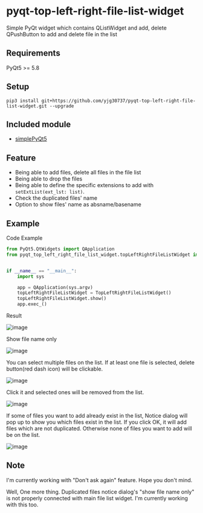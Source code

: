 # pyqt-top-left-right-file-list-widget
Simple PyQt widget which contains QListWidget and add, delete QPushButton to add and delete file in the list

## Requirements
PyQt5 >= 5.8

## Setup
```pip3 install git+https://github.com/yjg30737/pyqt-top-left-right-file-list-widget.git --upgrade```

## Included module
* <a href="https://github.com/yjg30737/simplePyQt5.git">simplePyQt5</a>

## Feature
* Being able to add files, delete all files in the file list
* Being able to drop the files
* Being able to define the specific extensions to add with ```setExtList(ext_lst: list)```.
* Check the duplicated files' name
* Option to show files' name as absname/basename 

## Example
Code Example
```python
from PyQt5.QtWidgets import QApplication
from pyqt_top_left_right_file_list_widget.topLeftRightFileListWidget import TopLeftRightFileListWidget


if __name__ == "__main__":
    import sys

    app = QApplication(sys.argv)
    topLeftRightFileListWidget = TopLeftRightFileListWidget()
    topLeftRightFileListWidget.show()
    app.exec_()
```

Result

![image](https://user-images.githubusercontent.com/55078043/145379025-1c7c075f-fbab-45c4-bcc3-d5ebc5ab00b5.png)

Show file name only

![image](https://user-images.githubusercontent.com/55078043/145379084-3e6dfc8e-4c8f-4c0c-848f-73816ae5a651.png)

You can select multiple files on the list. If at least one file is selected, delete button(red dash icon) will be clickable.

![image](https://user-images.githubusercontent.com/55078043/145379667-e3a7d67e-a7b5-4cb5-9d08-c002d2398fc7.png)

Click it and selected ones will be removed from the list.

![image](https://user-images.githubusercontent.com/55078043/145379940-11289218-2b1a-406b-98d8-f4a9ec31fc97.png)

If some of files you want to add already exist in the list, Notice dialog will pop up to show you which files exist in the list. If you click OK, it will add files which are not duplicated. Otherwise none of files you want to add will be on the list.

![image](https://user-images.githubusercontent.com/55078043/145380501-1907ec13-31f8-483d-9fa7-5cb6d2ed440a.png)

## Note

I'm currently working with "Don't ask again" feature. Hope you don't mind. 

Well, One more thing. Duplicated files notice dialog's "show file name only" is not properly connected with main file list widget. I'm currently working with this too.

